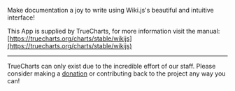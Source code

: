 Make documentation a joy to write using Wiki.js's beautiful and intuitive interface!

This App is supplied by TrueCharts, for more information visit the manual: [https://truecharts.org/charts/stable/wikijs](https://truecharts.org/charts/stable/wikijs)

---

TrueCharts can only exist due to the incredible effort of our staff.
Please consider making a [donation](https://truecharts.org/sponsor) or contributing back to the project any way you can!
